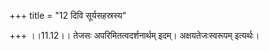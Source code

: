 +++
title = "12 दिवि सूर्यसहस्रस्य"

+++
।।11.12।। तेजसः अपरिमितत्वदर्शनार्थम् इदम्। अक्षयतेजःस्वरूपम् इत्यर्थः।
